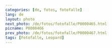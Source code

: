 ```yaml
---
categories: [de, fotos, fotofalle]
lang: de
layout: photo
next_photo: /de/fotos/fotofalle/P0000465.html
picname: P0000466
prev_photo: /de/fotos/fotofalle/P0000467.html
tags: [Fotofalle, Leopard]
---
```

